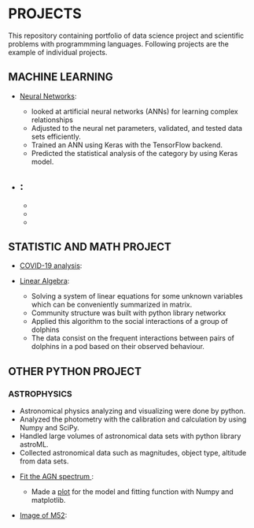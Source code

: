 # PROJECTS

This repository containing portfolio of data science project and scientific problems with programmming languages. 
Following projects are the example of individual projects. 

## MACHINE LEARNING

* [Neural Networks](https://github.com/kyugseo/Programming/blob/a6df69aff317c2c9edf8ed2ddcb530f7a247cd70/Python/Computational%20Physics/Week9_Michelle%20Moon.ipynb):
  - looked at artificial neural networks (ANNs) for learning complex relationships
  -	Adjusted to the neural net parameters, validated, and tested data sets efficiently.
  -	Trained an ANN using Keras with the TensorFlow backend. 
  -	Predicted the statistical analysis of the category by using Keras model.


* []():
  -
  -
  -
  -


## STATISTIC AND MATH PROJECT

* [COVID-19 analysis](https://github.com/kyugseo/Programming/blob/32e1c2dc81b5643ced490fb84ad52978b5e8ca2a/matlab/covid19analysis/README.md):


* [Linear Algebra](https://github.com/kyugseo/Programming/blob/f2137fa6affd6be102f78055b3567215c7c5b43f/Python/Computational%20Physics/Linear%20Algebra.ipynb):
  - Solving a system of linear equations for some unknown variables which can be conveniently summarized in matrix.
  - Community structure was built with python library networkx
  - Applied this algorithm to the social interactions of a group of dolphins
  - The data consist on the frequent interactions between pairs of dolphins in a pod based on their observed behaviour.

## OTHER PYTHON PROJECT

### ASTROPHYSICS 
  - Astronomical physics analyzing and visualizing were done by python. 
  -	Analyzed the photometry with the calibration and calculation by using Numpy and SciPy.
  -	Handled large volumes of astronomical data sets with python library astroML.
  - Collected astronomical data such as magnitudes, object type, altitude from data sets. 
  
* [Fit the AGN spectrum ](https://github.com/kyugseo/Programming/blob/899b127f69b1062454e7aea004d699fb4a18c6c3/Python/Astrophysics/fitANG.py): 
  - Made a [plot](https://github.com/kyugseo/Programming/blob/899b127f69b1062454e7aea004d699fb4a18c6c3/Python/Astrophysics/SpectrumFit_AGN.png) for the model and fitting function with Numpy and matplotlib. 
  
* [Image of M52](https://github.com/kyugseo/Programming/blob/df6dcf4c352f95b6558e996b2be774c646939e81/Python/Astrophysics/README.md):


